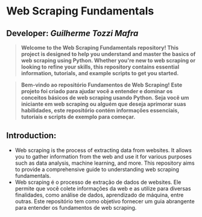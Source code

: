 # Web Scraping Fundamentals

## Developer: *Guilherme Tozzi Mafra*

> **Welcome to the Web Scraping Fundamentals repository! This project is designed to help you understand and master the basics of web scraping using Python. Whether you're new to web scraping or looking to refine your skills, this repository contains essential information, tutorials, and example scripts to get you started.** 

> **Bem-vindo ao repositório Fundamentos de Web Scraping! Este projeto foi criado para ajudar você a entender e dominar os conceitos básicos de web scraping usando Python. Seja você um iniciante em web scraping ou alguém que deseja aprimorar suas habilidades, este repositório contém informações essenciais, tutoriais e scripts de exemplo para começar.**

## Introduction:
* Web scraping is the process of extracting data from websites. It allows you to gather information from the web and use it for various purposes such as data analysis, machine learning, and more. This repository aims to provide a comprehensive guide to understanding web scraping fundamentals.
* Web scraping é o processo de extração de dados de websites. Ele permite que você colete informações da web e as utilize para diversas finalidades, como análise de dados, aprendizado de máquina, entre outras. Este repositório tem como objetivo fornecer um guia abrangente para entender os fundamentos de web scraping.
